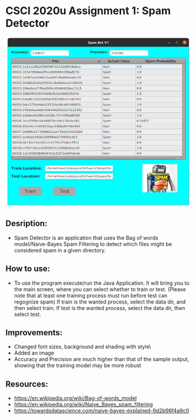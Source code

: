 # CSCI 2020u Assignment 1: Spam Detector

![runningProgram](https://github.com/davidmon-exe/csci_2020u_assignment1/blob/main/runningProgram.png)

## Desription:
* Spam Detector is an application that uses the Bag of words model/Naive-Bayes Spam Filtering to detect which files might be considered spam in a given directory. 

## How to use:
* To use the program execute/run the Java Application. It will bring you to the main screen, where you can select whether to train or test. (Please note that at least one training process must run before test can regognize spam) If train is the wanted process, select the data dir, and then select train. If test is the wanted process, select the data dir, then select test.

## Improvements:
* Changed font sizes, background and shading with style\
* Added an image
* Accuracy and Precision are much higher than that of the sample output, showing that the training model may be more robust

## Resources:
* https://en.wikipedia.org/wiki/Bag-of-words_model
* https://en.wikipedia.org/wiki/Naive_Bayes_spam_filtering
* https://towardsdatascience.com/naive-bayes-explained-9d2b96f4a9c0
